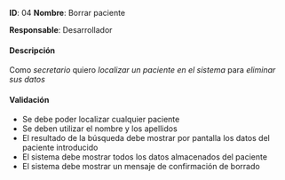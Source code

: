**ID**: 04 **Nombre**: Borrar paciente

**Responsable**: Desarrollador

#### Descripción

Como *secretario* quiero *localizar un paciente en el sistema* para *eliminar sus datos*

#### Validación

* Se debe poder localizar cualquier paciente
* Se deben utilizar el nombre y los apellidos
* El resultado de la búsqueda debe mostrar por pantalla los datos del paciente introducido
* El sistema debe mostrar todos los datos almacenados del paciente
* El sistema debe mostrar un mensaje de confirmación de borrado
